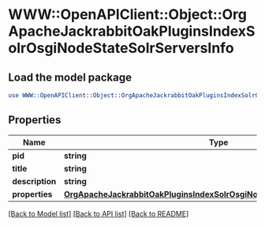 # WWW::OpenAPIClient::Object::OrgApacheJackrabbitOakPluginsIndexSolrOsgiNodeStateSolrServersInfo

## Load the model package
```perl
use WWW::OpenAPIClient::Object::OrgApacheJackrabbitOakPluginsIndexSolrOsgiNodeStateSolrServersInfo;
```

## Properties
Name | Type | Description | Notes
------------ | ------------- | ------------- | -------------
**pid** | **string** |  | [optional] 
**title** | **string** |  | [optional] 
**description** | **string** |  | [optional] 
**properties** | [**OrgApacheJackrabbitOakPluginsIndexSolrOsgiNodeStateSolrServersProperties**](OrgApacheJackrabbitOakPluginsIndexSolrOsgiNodeStateSolrServersProperties.md) |  | [optional] 

[[Back to Model list]](../README.md#documentation-for-models) [[Back to API list]](../README.md#documentation-for-api-endpoints) [[Back to README]](../README.md)



